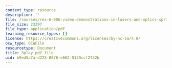 ```yaml
---
content_type: resource
description: ''
file: /courses/res-6-006-video-demonstrations-in-lasers-and-optics-spring-2008/b9ed5a7ad2250676e6625139ccf2732b_jFY3BVXYj_s.pdf
file_size: 23397
file_type: application/pdf
learning_resource_types: []
license: https://creativecommons.org/licenses/by-nc-sa/4.0/
ocw_type: OCWFile
resourcetype: Document
title: 3play pdf file
uid: b9ed5a7a-d225-0676-e662-5139ccf2732b
---
```

